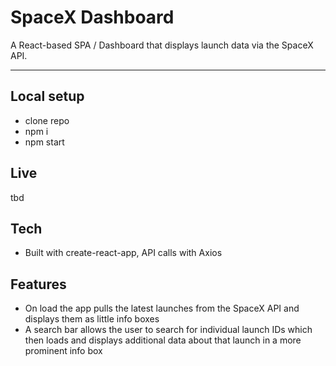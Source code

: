 # SpaceX Dashboard

A React-based SPA / Dashboard that displays launch data via the SpaceX API. 

---

## Local setup

-  clone repo
-  npm i
-  npm start

## Live

tbd

## Tech

-  Built with create-react-app, API calls with Axios

## Features

-  On load the app pulls the latest launches from the SpaceX API and displays them as little info boxes
-  A search bar allows the user to search for individual launch IDs which then loads and displays additional data about that launch in a more prominent info box


